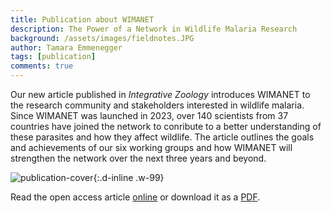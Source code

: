 ```yaml
---
title: Publication about WIMANET
description: The Power of a Network in Wildlife Malaria Research
background: /assets/images/fieldnotes.JPG
author: Tamara Emmenegger
tags: [publication]
comments: true
---
```


Our new article published in *Integrative Zoology* introduces WIMANET to the research community and stakeholders interested in wildlife malaria.
Since WIMANET was launched in 2023, over 140 scientists from 37 countries have joined the network to conribute to a better understanding of these parasites and how they affect wildlife. The article outlines the goals and achievements of our six working groups and how WIMANET will strengthen the network over the next three years and beyond.

![publication-cover](https://github.com/wimanet-science/web/blob/210d47d175a6ed5c990ac904585bcac3e8776fbd/assets/theme/images/IntZool_wimanet.JPG){:.d-inline .w-99}

Read the open access article [online](https://doi.org/10.1111/1749-4877.12983) or download it as a [PDF](https://github.com/wimanet-science/web/blob/26d5ce90eaf8089dbb9ac7d759fe3aec8ac702b0/assets/docs/2025-marzal-integrative-zoology-wimanet-network.pdf).
